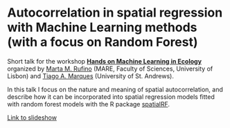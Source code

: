 # Autocorrelation in spatial regression with Machine Learning methods (with a focus on Random Forest)

Short talk for the workshop [**Hands on Machine Learning in Ecology**](http://ceaul.org/workshop-hands-on-machine-learning-in-ecology/) organized by [Marta M. Rufino](https://scholar.google.com/citations?user=ZMe-JxwAAAAJ&hl=es) (MARE, Faculty of Sciences, University of Lisbon) and [Tiago A. Marques](https://scholar.google.com/citations?user=SHqH7fMAAAAJ&hl=es) (University of St. Andrews). 

In this talk I focus on the nature and meaning of spatial autocorrelation, and describe how it can be incorporated into spatial regression models fitted with random forest models with the R package [spatialRF](https://blasbenito.github.io/spatialRF/).

[Link to slideshow](talk.html)